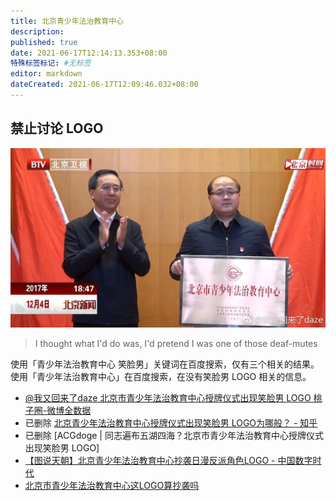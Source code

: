 ```yaml
---
title: 北京青少年法治教育中心
description:
published: true
date: 2021-06-17T12:14:13.353+08:00
特殊标签标记: #无标签
editor: markdown
dateCreated: 2021-06-17T12:09:46.032+08:00
---
```


## 禁止讨论 LOGO

![btv_daze_sml.webp](/src/北京青少年法治教育中心/btv_daze_sml.webp)

> I thought what I'd do was, I'd pretend I was one of those deaf-mutes

使用「青少年法治教育中心 笑脸男」关键词在百度搜索，仅有三个相关的结果。<br>
使用「青少年法治教育中心」在百度搜索，在没有笑脸男 LOGO 相关的信息。

+ [@我又回来了daze 北京市青少年法治教育中心授牌仪式出现笑脸男 LOGO 桃子圈-微博全数据](https://web.archive.org/web/20210617121036/https://peachring.com/weibo/user/3326895102/4181618392060134)
+ 已删除 [北京青少年法治教育中心授牌仪式出现笑脸男 LOGO为哪般？ - 知乎](https://web.archive.org/web/20171205112853/https://www.zhihu.com/question/263628788)
+ 已删除 [ACGdoge | 同志遍布五湖四海？北京市青少年法治教育中心授牌仪式出现笑脸男 LOGO]
+ [【图说天朝】北京青少年法治教育中心抄袭日漫反派角色LOGO - 中国数字时代](https://web.archive.org/web/20210302193228/https://chinadigitaltimes.net/chinese/574199.html)
+ [北京市青少年法治教育中心这LOGO算抄袭吗](https://web.archive.org/web/20210617120433/https://www.douban.com/group/topic/110334493/)